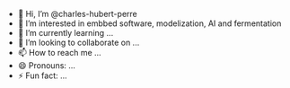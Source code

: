 - 👋 Hi, I’m @charles-hubert-perre
- 👀 I’m interested in embbed software, modelization, AI and fermentation
- 🌱 I’m currently learning ...
- 💞️ I’m looking to collaborate on ...
- 📫 How to reach me ...
- 😄 Pronouns: ...
- ⚡ Fun fact: ...

<!---
charles-hubert-perre/charles-hubert-perre is a ✨ special ✨ repository because its `README.md` (this file) appears on your GitHub profile.
You can click the Preview link to take a look at your changes.
--->
